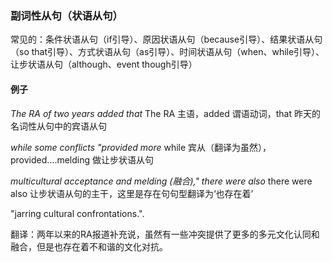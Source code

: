 ### 副词性从句（状语从句）

常见的：条件状语从句（if引导）、原因状语从句（because引导）、结果状语从句（so that引导）、方式状语从句（as引导）、时间状语从句（when、while引导）、让步状语从句（although、event though引导）

#### 例子

*The RA of two years added that* 		The RA 主语，added 谓语动词，that 昨天的名词性从句中的宾语从句

*while some conflicts "provided more* 		while 宾从（翻译为虽然），provided....melding 做让步状语从句

*multicultural acceptance and melding (融合),"  there were also*			there were also 让步状语从句的主干，这里是存在句句型翻译为‘也存在着’

"jarring cultural confrontations.".


翻译：两年以来的RA报道补充说，虽然有一些冲突提供了更多的多元文化认同和融合，但是也存在着不和谐的文化对抗。